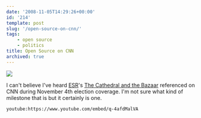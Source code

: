 ```yaml
---
date: '2008-11-05T14:29:26+00:00'
id: '214'
template: post
slug: '/open-source-on-cnn/'
tags:
    - open source
    - politics
title: Open Source on CNN
archived: true
---
```


[![](//ws-na.amazon-adsystem.com/widgets/q?_encoding=UTF8&ASIN=0596001088&Format=_SL160_&ID=AsinImage&MarketPlace=US&ServiceVersion=20070822&WS=1&tag=thedocwha-20)](https://www.amazon.com/gp/product/0596001088/ref=as_li_ss_il?ie=UTF8&sa-no-redirect=1&linkCode=li2&tag=thedocwha-20&linkId=43906e9b8313a17b3646498f5973a650)<img src="https://ir-na.amazon-adsystem.com/e/ir?t=thedocwha-20&amp;l=li2&amp;o=1&amp;a=0596001088" width="1" height="1" />

I can't believe I've heard [ESR](http://www.catb.org/~esr/)'s
[The Cathedral and the Bazaar](http://en.wikipedia.org/wiki/The_Cathedral_and_the_Bazaar)
referenced on CNN during November 4th election coverage. I'm not sure what
kind of milestone that is but it certainly is one.

`youtube:https://www.youtube.com/embed/q-4afdMalVA`
